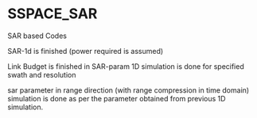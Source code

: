 # SSPACE_SAR
SAR based Codes 

SAR-1d is finished (power required is assumed)


Link Budget is finished in SAR-param 1D simulation is done for specified swath and resolution


sar parameter in range direction (with range compression in time domain) simulation is done as per the parameter obtained from previous 1D simulation.
